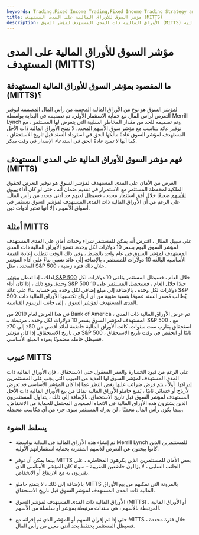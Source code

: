 ```yaml
---
keywords: Trading,Fixed Income Trading,Fixed Income Trading Strategy and Education,Strategy and Education
title: مؤشر السوق للأوراق المالية على المدى المستهدف (MITTS)
description: الأوراق المالية ذات المدى المستهدف لمؤشر السوق (MITTS) هي سندات محمية برأس مال مرتبطة بمؤشر أو مجموعة من الأوراق المالية.
---
```


# مؤشر السوق للأوراق المالية على المدى المستهدف (MITTS)
## ما المقصود بمؤشر السوق للأوراق المالية المستهدفة (MITTS)؟

[لمؤشر السوق](/marketindex) هو نوع من الأوراق المالية المحمية من رأس المال المصممة لتوفير التعرض لرأس المال مع حماية الاستثمار الأولي. تم تصميمه في البداية بواسطة Merrill Lynch وتم تصميمه للحد من مقدار المخاطر السلبية التي يتعرض لها المستثمر ، مع توفير عائد يتناسب مع مؤشر سوق الأسهم المحدد. لا تمنح الأوراق المالية ذات الأجل المستهدف لمؤشر السوق عادةً مالكها الحق في استرداد السند قبل تاريخ الاستحقاق ، كما أنها لا تمنح عادةً الحق في استدعاء الإصدار في وقت مبكر.

## فهم مؤشر السوق للأوراق المالية على المدى المستهدف (MITTS)

الغرض من الأمان على المدى المستهدف لمؤشر السوق هو توفير التعرض لحقوق الملكية لمحفظة المستثمر مع الاستمرار في تقديم ضمان أنه ، حتى لو كان أداء [سوق الأسهم](/stockmarket) ضعيفًا خلال أفق استثمار محدد ، فسيظل لديهم حد أدنى محدد من رأس المال. على الرغم من أن الأوراق المالية ذات المدى المستهدف لمؤشر السوق تستثمر في أسواق الأسهم ، إلا أنها تعتبر أدوات دين.

## أمثلة MITTS

على سبيل المثال ، افترض أنه يمكن للمستثمر شراء وحدات أمان على المدى المستهدف لمؤشر السوق اليوم بسعر 10 دولارات لكل وحدة. تنضج الأوراق المالية ذات المدى المستهدف لمؤشر السوق في عام واحد بالضبط ، وفي ذلك الوقت تتطلب إعادة القيمة الأساسية البالغة 10 دولارات للمستثمر ، بالإضافة إلى عائد نسبي بناءً على أداء المؤشر المحدد ، مثل S&P 500 ، خلال ذلك فترة زمنية.

لذلك ، إذا تعطل [مؤشر S&P 500](/sp500) خلال العام ، فسيظل المستثمر يتلقى 10 دولارات لكل وحدة. ومع ذلك ، إذا كان أداء S&P 500 جيدًا خلال العام ، فسيحصل المستثمر على 10 دولارات لكل وحدة ، بالإضافة إلى مبلغ إضافي لكل وحدة يتم حسابه بناءً على عائد S&P 500. يُطالب مُصدر السند عمومًا بنسبة مئوية من أي أرباح تكتسبها الأوراق المالية ذات المدى المستهدف لمؤشر السوق ، إلى جانب الرسوم القياسية.

في هذا العرض لعام 2019 من Bank of America ، تم عرض الأوراق المالية ذات المدى المستهدف لمؤشر السوق بسعر 10 دولارات لكل وحدة ، مرتبطة بـ S&P 500 ، مع استحقاق يقارب ست سنوات. كانت الأوراق المالية خاضعة لعائد أقصى من 50٪ إلى 70٪ في تاريخ الاستحقاق. إذا كان مؤشر S&P 500 ثابتًا أو انخفض في وقت تاريخ الاستحقاق ، فسيظل حامله مضمونًا بعودة المبلغ الأساسي.

## عيوب MITTS

على الرغم من قيود الخسارة والعمر المعقول حتى الاستحقاق ، فإن الأوراق المالية ذات المدى المستهدف لمؤشر السوق لها العديد من العيوب التي يجب على المستثمرين إدراكها. أولاً ، يتم فرض ضرائب عليها بغض النظر عما إذا كان المؤشر الأساسي قد تعرض لأرباح أو خسائر. ثانيًا ، يُمنع حاملو الأوراق المالية تمامًا من بيع الأوراق المالية ذات الأجل المستهدف لمؤشر السوق قبل تاريخ الاستحقاق. بالإضافة إلى ذلك ، يتداول المستثمرون الذين يشترون هذه الأوراق المالية في الاتجاه الصعودي المحتمل للحماية من الانخفاض. بينما يكون رأس المال محميًا ، لن يدرك المستثمر سوى جزء من أي مكاسب محتملة.

## يسلط الضوء

- تم إنشاء هذه الأوراق المالية في البداية بواسطة Merrill Lynch للمستثمرين الذين كانوا يبحثون عن التعرض للأسهم المقترنة بحماية استثماراتهم الأولية.

- بينما يمكن أن توفر MITTS بعض الأمان للمستثمرين الذين يكرهون المخاطرة ، على الجانب السلبي ، لا يزالون خاضعين للضريبة - سواء كان المؤشر الأساسي الذي يقترنون به مع الارتفاع أو الانخفاض.

- بالإضافة إلى ذلك ، لا يتمتع حاملو MITTS بالمرونة التي تمكنهم من بيع الأوراق المالية ذات المدى المستهدف لمؤشر السوق قبل تاريخ الاستحقاق.

- الأوراق المالية ذات المدى المستهدف لمؤشر السوق (MITTS) ، أو الأوراق المالية المرتبطة بالأسهم ، هي سندات مرتبطة بمؤشر أو سلسلة من الأسهم.

- حتى إذا تم إقران السهم أو المؤشر الذي تم إقرانه مع MITTS خلال فترة محددة ، فسيظل المستثمر يحتفظ بحد أدنى معين من رأس المال.

